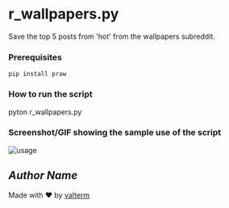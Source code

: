 # r_wallpapers.py
Save the top 5 posts from 'hot' from the wallpapers subreddit.

### Prerequisites
```pip install praw```
### How to run the script
pyton r_wallpapers.py

### Screenshot/GIF showing the sample use of the script
![usage](usage.jpg)

## *Author Name*
Made with ♥ by [valterm](github.com/valterm)